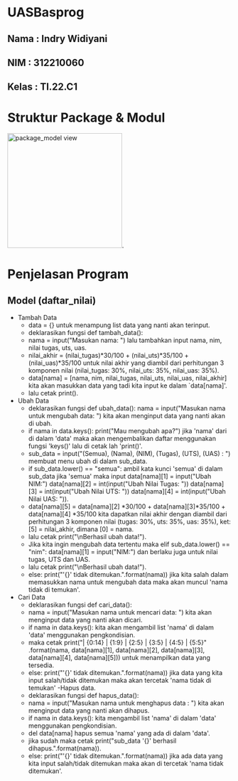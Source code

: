 # UASBasprog
## Nama  : Indry Widiyani
## NIM   : 312210060
## Kelas : TI.22.C1
# Struktur Package & Modul
<img width="258" alt="package_model view" src="https://user-images.githubusercontent.com/115906333/211852419-85c7bb5c-0212-4e53-862b-398d41198c54.png">.
# Penjelasan Program
## Model (daftar_nilai)
- Tambah Data
  - data = {} untuk menampung list data yang nanti akan terinput.
  - deklarasikan fungsi def tambah_data():
  - nama = input("Masukan nama: ") lalu tambahkan input nama, nim, nilai tugas, uts, uas.
  - nilai_akhir = (nilai_tugas)*30/100 + (nilai_uts)*35/100 + (nilai_uas)*35/100 untuk nilai akhir yang diambil dari perhitungan 3 komponen nilai (nilai_tugas: 30%, nilai_uts: 35%, nilai_uas: 35%).
  - data[nama] = [nama, nim, nilai_tugas, nilai_uts, nilai_uas, nilai_akhir] kita akan masukkan data yang tadi kita input ke dalam `data[nama]'.
  - lalu cetak print().
- Ubah Data
  - deklarasikan fungsi def ubah_data(): nama = input("Masukan nama untuk mengubah data: ") kita akan menginput data yang nanti akan di ubah.
  - if nama in data.keys(): print("Mau mengubah apa?") jika 'nama' dari di dalam 'data' maka akan mengembalikan daftar menggunakan fungsi 'keys()' lalu di cetak lah 'print()'.
  - sub_data = input("(Semua), (Nama), (NIM), (Tugas), (UTS), (UAS) : ") membuat menu ubah di dalam sub_data.
  - if sub_data.lower() == "semua": ambil kata kunci 'semua' di dalam sub_data jika 'semua' maka input data[nama][1] = input("Ubah NIM:") data[nama][2] = int(input("Ubah Nilai Tugas: ")) data[nama][3] = int(input("Ubah Nilai UTS: ")) data[nama][4] = int(input("Ubah Nilai UAS: ")).
  - data[nama][5] = data[nama][2] *30/100 + data[nama][3]*35/100 + data[nama][4] *35/100 kita dapatkan nilai akhir dengan diambil dari perhitungan 3 komponen nilai (tugas: 30%, uts: 35%, uas: 35%), ket: [5] = nilai_akhir, dimana [0] = nama.
  - lalu cetak print("\nBerhasil ubah data!").
  - Jika kita ingin mengubah data tertentu maka elif sub_data.lower() == "nim": data[nama][1] = input("NIM:") dan berlaku juga untuk nilai tugas, UTS dan UAS.
  - lalu cetak print("\nBerhasil ubah data!").
  - else: print("'{}' tidak ditemukan.".format(nama)) jika kita salah dalam memasukkan nama untuk mengubah data maka akan muncul 'nama tidak di temukan'.
- Cari Data
  - deklarasikan fungsi def cari_data():
  - nama = input("Masukan nama untuk mencari data: ") kita akan menginput data yang nanti akan dicari.
  - if nama in data.keys(): kita akan mengambil list 'nama' di dalam 'data' menggunakan pengkondisian.
  - maka cetak print("| {0:14} | {1:9} | {2:5} | {3:5} | {4:5} | {5:5}" .format(nama, data[nama][1], data[nama][2], data[nama][3], data[nama][4], data[nama][5])) untuk menampilkan data yang tersedia.
  - else: print("'{}' tidak ditemukan.".format(nama)) jika data yang kita input salah/tidak ditemukan maka akan tercetak 'nama tidak di temukan' -Hapus data.
  - deklarasikan fungsi def hapus_data():
  - nama = input("Masukan nama untuk menghapus data : ") kita akan menginput data yang nanti akan dihapus.
  - if nama in data.keys(): kita mengambil list 'nama' di dalam 'data' menggunakan pengkondisian.
  - del data[nama] hapus semua 'nama' yang ada di dalam 'data'.
  - jika sudah maka cetak print("sub_data '{}' berhasil dihapus.".format(nama)).
  - else: print("'{}' tidak ditemukan.".format(nama)) jika ada data yang kita input salah/tidak ditemukan maka akan di tercetak 'nama tidak ditemukan'.

